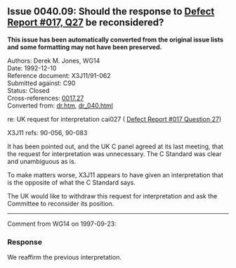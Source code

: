 ## Issue 0040.09: Should the response to [Defect Report #017, Q27](issue0017.27.md) be reconsidered?

**This issue has been automatically converted from the original issue lists and some formatting may not have been preserved.**

Authors: Derek M. Jones, WG14  
Date: 1992-12-10  
Reference document: X3J11/91-062  
Submitted against: C90  
Status: Closed  
Cross-references: [0017.27](issue0017.27.md)  
Converted from: [dr.htm](https://www.open-std.org/jtc1/sc22/wg14/www/docs/dr.htm), [dr_040.html](https://www.open-std.org/jtc1/sc22/wg14/www/docs/dr_040.html)

re: UK request for interpretation cai027 ( [Defect Report #017 Question
27](issue0017.27.md))

X3J11 refs: 90-056, 90-083

It has been pointed out, and the UK C panel agreed at its last meeting, that the
request for interpretation was unnecessary. The C Standard was clear and
unambiguous as is.

To make matters worse, X3J11 appears to have given an interpretation that is the
opposite of what the C Standard says.

The UK would like to withdraw this request for interpretation and ask the
Committee to reconsider its position.

---

Comment from WG14 on 1997-09-23:

### Response

We reaffirm the previous interpretation.
